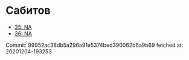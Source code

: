 # Сабитов
- [35: NA](35.md)
- [36: NA](36.md)

Commit: 99952ac38db5a296a91e5374bed390062b6a9b69
 fetched at: 20201204-193253
